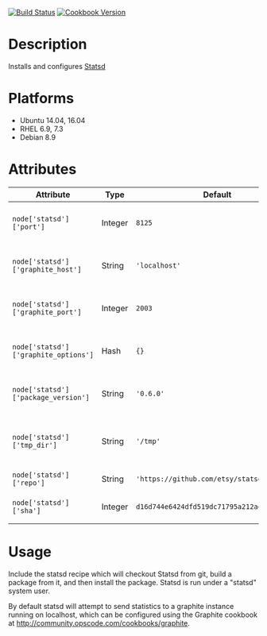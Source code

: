 [![Build Status](https://travis-ci.org/mburns/statsd.svg?branch=master)](https://travis-ci.org/mburns/statsd)
[![Cookbook Version](https://img.shields.io/cookbook/v/statsd.svg)](https://supermarket.chef.io/cookbooks/statsd)

# Description

Installs and configures [Statsd](http://github.com/etsy/statsd)

# Platforms

* Ubuntu 14.04, 16.04
* RHEL 6.9, 7.3
* Debian 8.9
# Attributes

Attribute | Type | Default | Description
--------- | ---- | --------| -----------
`node['statsd']['port']` | Integer | `8125` | Port for Statsd to listen for stats on
`node['statsd']['graphite_host']` | String | `'localhost'` | Host to forward processed statistics to
`node['statsd']['graphite_port']` | Integer | `2003` | Port to forward processed statistics to
`node['statsd']['graphite_options']` | Hash | `{}` | Additional [graphite namespacing options](https://github.com/etsy/statsd/blob/master/docs/namespacing.md)
`node['statsd']['package_version']` | String | `'0.6.0'` | Version to use when creating the package
`node['statsd']['tmp_dir']` | String | `'/tmp'` | Temporary directory to use while building the package
`node['statsd']['repo']` | String | `'https://github.com/etsy/statsd.git'` | git repository to use
`node['statsd']['sha']` | Integer | `d16d744e6424dfd519dc71795a212ad1c08c3114` | SHA commit id of the repo to use

# Usage

Include the statsd recipe which will checkout Statsd from git, build a package from it, and then install the package. Statsd is run under a "statsd" system user.

By default statsd will attempt to send statistics to a graphite instance running on localhost, which can be configured using the Graphite cookbook at http://community.opscode.com/cookbooks/graphite.
